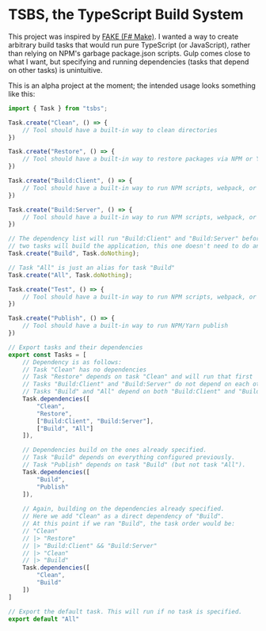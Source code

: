 # TSBS, the TypeScript Build System

This project was inspired by [FAKE (F# Make)](http://fake.build/index.html). I wanted a way to create arbitrary build tasks that would run pure TypeScript (or JavaScript), rather than relying on NPM's garbage package.json scripts. Gulp comes close to what I want, but specifying and running dependencies (tasks that depend on other tasks) is unintuitive.

This is an alpha project at the moment; the intended usage looks something like this:

```ts
import { Task } from "tsbs";

Task.create("Clean", () => {
    // Tool should have a built-in way to clean directories
})

Task.create("Restore", () => {
    // Tool should have a built-in way to restore packages via NPM or Yarn
})

Task.create("Build:Client", () => {
    // Tool should have a built-in way to run NPM scripts, webpack, or any executable
})

Task.create("Build:Server", () => {
    // Tool should have a built-in way to run NPM scripts, webpack, or any executable
})

// The dependency list will run "Build:Client" and "Build:Server" before running "Build". Since those
// two tasks will build the application, this one doesn't need to do anything.
Task.create("Build", Task.doNothing);

// Task "All" is just an alias for task "Build"
Task.create("All", Task.doNothing);

Task.create("Test", () => {
    // Tool should have a built-in way to run NPM scripts, webpack, or any executable
})

Task.create("Publish", () => {
    // Tool should have a built-in way to run NPM/Yarn publish
})

// Export tasks and their dependencies
export const Tasks = [
    // Dependency is as follows:
    // Task "Clean" has no dependencies
    // Task "Restore" depends on task "Clean" and will run that first
    // Tasks "Build:Client" and "Build:Server" do not depend on each other, but do depend on "Restore" (and its dependencies)
    // Tasks "Build" and "All" depend on both "Build:Client" and "Build:Server"
    Task.dependencies([
        "Clean", 
        "Restore",
        ["Build:Client", "Build:Server"],
        ["Build", "All"]
    ]),

    // Dependencies build on the ones already specified.
    // Task "Build" depends on everything configured previously.
    // Task "Publish" depends on task "Build" (but not task "All").
    Task.dependencies([
        "Build",
        "Publish"
    ]),
    
    // Again, building on the dependencies already specified.
    // Here we add "Clean" as a direct dependency of "Build".
    // At this point if we ran "Build", the task order would be:
    // "Clean"
    // |> "Restore"
    // |> "Build:Client" && "Build:Server"
    // |> "Clean"
    // |> "Build"
    Task.dependencies([
        "Clean",
        "Build"
    ])
]

// Export the default task. This will run if no task is specified. 
export default "All"
```
